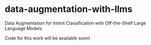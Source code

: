 # data-augmentation-with-llms
Data Augmentation for Intent Classification with Off-the-Shelf Large Language Models

Code for this work will be available soon!
